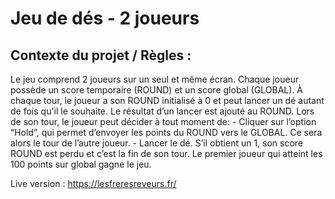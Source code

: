 # Jeu de dés - 2 joueurs

## Contexte du projet / Règles :

Le jeu comprend 2 joueurs sur un seul et même écran.
Chaque joueur possède un score temporaire (ROUND) et un score global (GLOBAL). À chaque tour, le joueur a son ROUND initialisé à 0 et peut lancer un dé autant de fois qu'il le souhaite. Le résultat d’un lancer est ajouté au ROUND.
Lors de son tour, le joueur peut décider à tout moment de: - Cliquer sur l’option “Hold”, qui permet d’envoyer les points du ROUND vers le GLOBAL. Ce sera alors le tour de l’autre joueur. - Lancer le dé. S’il obtient un 1, son score ROUND est perdu et c’est la fin de son tour.
Le premier joueur qui atteint les 100 points sur global gagne le jeu.

Live version : https://lesfreresreveurs.fr/
